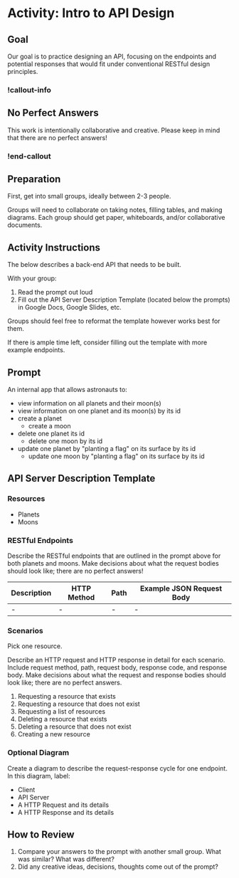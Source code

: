 # Activity: Intro to API Design

## Goal

Our goal is to practice designing an API, focusing on the endpoints and potential responses that would fit under conventional RESTful design principles.

### !callout-info

## No Perfect Answers

This work is intentionally collaborative and creative. Please keep in mind that there are no perfect answers!

### !end-callout

## Preparation

First, get into small groups, ideally between 2-3 people.

Groups will need to collaborate on taking notes, filling tables, and making diagrams. Each group should get paper, whiteboards, and/or collaborative documents.

## Activity Instructions

The below describes a back-end API that needs to be built.

With your group:

1. Read the prompt out loud
1. Fill out the API Server Description Template (located below the prompts) in Google Docs, Google Slides, etc.

Groups should feel free to reformat the template however works best for them.

If there is ample time left, consider filling out the template with more example endpoints.

## Prompt

An internal app that allows astronauts to: 
- view information on all planets and their moon(s)
- view information on one planet and its moon(s) by its id 
- create a planet
   - create a moon
- delete one planet its id
   - delete one moon by its id
- update one planet by "planting a flag" on its surface by its id
   - update one moon by "planting a flag" on its surface by its id 


## API Server Description Template

### Resources

- Planets
- Moons

### RESTful Endpoints

Describe the RESTful endpoints that are outlined in the prompt above for both planets and moons. Make decisions about what the request bodies should look like; there are no perfect answers!

| Description | HTTP Method | Path | Example JSON Request Body |
| ----------- | ----------- | ---- | ------------------------- |
| -           | -           | -    | -                         |

### Scenarios

Pick one resource.

Describe an HTTP request and HTTP response in detail for each scenario. Include request method, path, request body, response code, and response body. Make decisions about what the request and response bodies should look like; there are no perfect answers.

1. Requesting a resource that exists
1. Requesting a resource that does not exist
1. Requesting a list of resources
1. Deleting a resource that exists
1. Deleting a resource that does not exist
1. Creating a new resource

### Optional Diagram

Create a diagram to describe the request-response cycle for one endpoint. In this diagram, label:

- Client
- API Server
- A HTTP Request and its details
- A HTTP Response and its details

## How to Review

1. Compare your answers to the prompt with another small group. What was similar? What was different?
1. Did any creative ideas, decisions, thoughts come out of the prompt?
